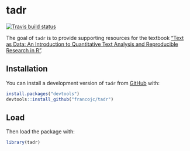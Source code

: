 
<!-- README.md is generated from README.Rmd. Please edit that file -->

# tadr

<!-- badges: start -->

[![Travis build
status](https://travis-ci.com/francojc/tadr.svg?branch=master)](https://travis-ci.com/francojc/tadr)
<!-- badges: end -->

The goal of `tadr` is to provide supporting resources for the textbook
[“Text as Data: An Introduction to Quantitative Text Analysis and
Reproducible Research in R”](https://francojc.github.io/tad/).

## Installation

<!-- You can install the released version of tadr from [CRAN](https://CRAN.R-project.org) with: -->

You can install a development version of `tadr` from
[GitHub](https://github.com/) with:

``` r
install.packages("devtools")
devtools::install_github("francojc/tadr")
```

## Load

Then load the package with:

``` r
library(tadr)
```
